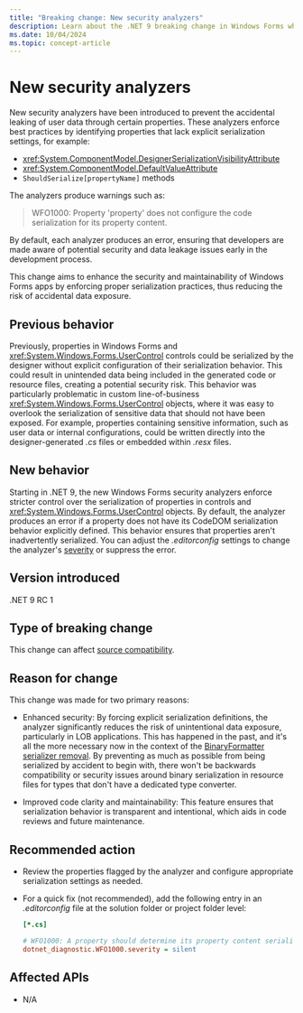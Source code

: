 ```yaml
---
title: "Breaking change: New security analyzers"
description: Learn about the .NET 9 breaking change in Windows Forms where new security analyzers have been introduced to prevent accidental leaks of sensitive data.
ms.date: 10/04/2024
ms.topic: concept-article
---
```

# New security analyzers

New security analyzers have been introduced to prevent the accidental leaking of user data through certain properties. These analyzers enforce best practices by identifying properties that lack explicit serialization settings, for example:

- <xref:System.ComponentModel.DesignerSerializationVisibilityAttribute>
- <xref:System.ComponentModel.DefaultValueAttribute>
- `ShouldSerialize[propertyName]` methods

The analyzers produce warnings such as:

> WFO1000: Property 'property' does not configure the code serialization for its property content.

By default, each analyzer produces an error, ensuring that developers are made aware of potential security and data leakage issues early in the development process.

This change aims to enhance the security and maintainability of Windows Forms apps by enforcing proper serialization practices, thus reducing the risk of accidental data exposure.

## Previous behavior

Previously, properties in Windows Forms and <xref:System.Windows.Forms.UserControl> controls could be serialized by the designer without explicit configuration of their serialization behavior. This could result in unintended data being included in the generated code or resource files, creating a potential security risk. This behavior was particularly problematic in custom line-of-business <xref:System.Windows.Forms.UserControl> objects, where it was easy to overlook the serialization of sensitive data that should not have been exposed. For example, properties containing sensitive information, such as user data or internal configurations, could be written directly into the designer-generated *.cs* files or embedded within *.resx* files.

## New behavior

Starting in .NET 9, the new Windows Forms security analyzers enforce stricter control over the serialization of properties in controls and <xref:System.Windows.Forms.UserControl> objects. By default, the analyzer produces an error if a property does not have its CodeDOM serialization behavior explicitly defined. This behavior ensures that properties aren't inadvertently serialized. You can adjust the *.editorconfig* settings to change the analyzer's [severity](../../../../fundamentals/code-analysis/configuration-options.md#severity-level) or suppress the error.

## Version introduced

.NET 9 RC 1

## Type of breaking change

This change can affect [source compatibility](../../categories.md#source-compatibility).

## Reason for change

This change was made for two primary reasons:

- Enhanced security: By forcing explicit serialization definitions, the analyzer significantly reduces the risk of unintentional data exposure, particularly in LOB applications. This has happened in the past, and it's all the more necessary now in the context of the [BinaryFormatter serializer removal](../../serialization/9.0/binaryformatter-removal.md). By preventing as much as possible from being serialized by accident to begin with, there won't be backwards compatibility or security issues around binary serialization in resource files for types that don't have a dedicated type converter.

- Improved code clarity and maintainability: This feature ensures that serialization behavior is transparent and intentional, which aids in code reviews and future maintenance.

## Recommended action

- Review the properties flagged by the analyzer and configure appropriate serialization settings as needed.
- For a quick fix (not recommended), add the following entry in an *.editorconfig* file at the solution folder or project folder level:

  ```ini
  [*.cs]

  # WFO1000: A property should determine its property content serialization with the DesignerSerializationVisibilityAttribute, DefaultValueAttribute or the ShouldSerializeProperty method
  dotnet_diagnostic.WFO1000.severity = silent
  ```

## Affected APIs

- N/A
